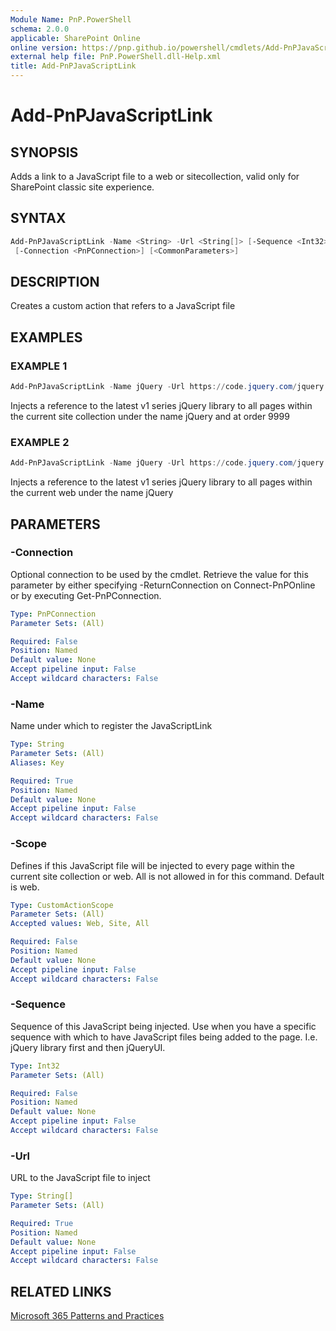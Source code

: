 ```yaml
---
Module Name: PnP.PowerShell
schema: 2.0.0
applicable: SharePoint Online
online version: https://pnp.github.io/powershell/cmdlets/Add-PnPJavaScriptLink.html
external help file: PnP.PowerShell.dll-Help.xml
title: Add-PnPJavaScriptLink
---
```

  
# Add-PnPJavaScriptLink

## SYNOPSIS
Adds a link to a JavaScript file to a web or sitecollection, valid only for SharePoint classic site experience.

## SYNTAX

```powershell
Add-PnPJavaScriptLink -Name <String> -Url <String[]> [-Sequence <Int32>] [-Scope <CustomActionScope>]
 [-Connection <PnPConnection>] [<CommonParameters>]
```

## DESCRIPTION
Creates a custom action that refers to a JavaScript file

## EXAMPLES

### EXAMPLE 1
```powershell
Add-PnPJavaScriptLink -Name jQuery -Url https://code.jquery.com/jquery.min.js -Sequence 9999 -Scope Site
```

Injects a reference to the latest v1 series jQuery library to all pages within the current site collection under the name jQuery and at order 9999

### EXAMPLE 2
```powershell
Add-PnPJavaScriptLink -Name jQuery -Url https://code.jquery.com/jquery.min.js
```

Injects a reference to the latest v1 series jQuery library to all pages within the current web under the name jQuery

## PARAMETERS

### -Connection
Optional connection to be used by the cmdlet. Retrieve the value for this parameter by either specifying -ReturnConnection on Connect-PnPOnline or by executing Get-PnPConnection.

```yaml
Type: PnPConnection
Parameter Sets: (All)

Required: False
Position: Named
Default value: None
Accept pipeline input: False
Accept wildcard characters: False
```

### -Name
Name under which to register the JavaScriptLink

```yaml
Type: String
Parameter Sets: (All)
Aliases: Key

Required: True
Position: Named
Default value: None
Accept pipeline input: False
Accept wildcard characters: False
```

### -Scope
Defines if this JavaScript file will be injected to every page within the current site collection or web. All is not allowed in for this command. Default is web.

```yaml
Type: CustomActionScope
Parameter Sets: (All)
Accepted values: Web, Site, All

Required: False
Position: Named
Default value: None
Accept pipeline input: False
Accept wildcard characters: False
```

### -Sequence
Sequence of this JavaScript being injected. Use when you have a specific sequence with which to have JavaScript files being added to the page. I.e. jQuery library first and then jQueryUI.

```yaml
Type: Int32
Parameter Sets: (All)

Required: False
Position: Named
Default value: None
Accept pipeline input: False
Accept wildcard characters: False
```

### -Url
URL to the JavaScript file to inject

```yaml
Type: String[]
Parameter Sets: (All)

Required: True
Position: Named
Default value: None
Accept pipeline input: False
Accept wildcard characters: False
```



## RELATED LINKS

[Microsoft 365 Patterns and Practices](https://aka.ms/m365pnp)


